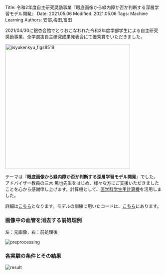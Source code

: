 Title: 令和2年度自主研究奨励事業『眼底画像から緑内障か否か判断する深層学習モデル開発』
Date: 2021.05.06
Modified: 2021.05.06
Tags: Machine Learning
Authors: 安部,梅田,富田

2021/04/30に銀杏会館でとりおこなわれた令和2年度学部学生による自主研究奨励事業、全学選抜自主研究成果発表会にて優秀賞をいただきました。

<img src="{attach}./images/jisyukenkyu_figs/8519.jpg" alt="jisyukenkyu_figs8519" width="400px">

テーマは『**眼底画像から緑内障か否か判断する深層学習モデル開発**』でした。
アドバイザー教員の三木 篤也先生をはじめ、様々な方にご支援いただきましたことを心から感謝申し上げます。計算機として、[医学科学生用計算機]({filename}/pages/student_server.md)を活用しました。

詳細は[こちら](http://hdl.handle.net/11094/80643)となります。モデルの訓練に用いたコードは、[こちら](https://github.com/abebe9849/glaucoma_cls/tree/main)にあります。

### 画像中の血管を消去する前処理例
左：元画像，右：前処理後

![preprocessing]({attach}./images/jisyukenkyu_figs/preprocessing.jpg)

### 各実験の条件とその結果

![result]({attach}./images/jisyukenkyu_figs/result.jpg)